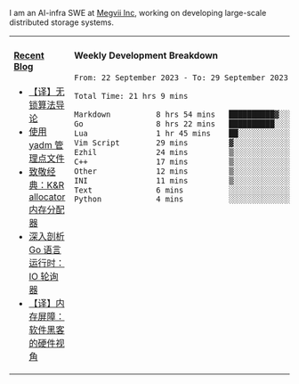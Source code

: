 I am an AI-infra SWE at [Megvii Inc](https://en.megvii.com/), working on developing large-scale distributed storage systems.

<table width="960px">
<tr>
<td valign="top" width="50%">

#### <a href="https://www.kongjun18.me" target="_blank">Recent Blog</a>

<!-- BLOG-POST-LIST:START -->
- [【译】无锁算法导论](https://kongjun18.github.io/posts/2023/07/14/)
- [使用 yadm 管理点文件](https://kongjun18.github.io/posts/2023/04/07/)
- [致敬经典：K&amp;R allocator 内存分配器](https://kongjun18.github.io/posts/2022/12/12/)
- [深入剖析 Go 语言运行时：IO 轮询器](https://kongjun18.github.io/posts/2022/11/21/)
- [【译】内存屏障：软件黑客的硬件视角](https://kongjun18.github.io/posts/2022/11/03/)
<!-- BLOG-POST-LIST:END -->

</td>
<td valign="top" width="50%">

#### Weekly Development Breakdown

<!--START_SECTION:waka-->

```txt
From: 22 September 2023 - To: 29 September 2023

Total Time: 21 hrs 9 mins

Markdown          8 hrs 54 mins   ██████████▓░░░░░░░░░░░░░░   42.14 %
Go                8 hrs 22 mins   ██████████░░░░░░░░░░░░░░░   39.61 %
Lua               1 hr 45 mins    ██░░░░░░░░░░░░░░░░░░░░░░░   08.30 %
Vim Script        29 mins         ▓░░░░░░░░░░░░░░░░░░░░░░░░   02.35 %
Ezhil             24 mins         ▒░░░░░░░░░░░░░░░░░░░░░░░░   01.93 %
C++               17 mins         ▒░░░░░░░░░░░░░░░░░░░░░░░░   01.39 %
Other             12 mins         ▒░░░░░░░░░░░░░░░░░░░░░░░░   01.00 %
INI               11 mins         ▒░░░░░░░░░░░░░░░░░░░░░░░░   00.92 %
Text              6 mins          ░░░░░░░░░░░░░░░░░░░░░░░░░   00.52 %
Python            4 mins          ░░░░░░░░░░░░░░░░░░░░░░░░░   00.37 %
```

<!--END_SECTION:waka-->
</td>
</tr>

</table>
